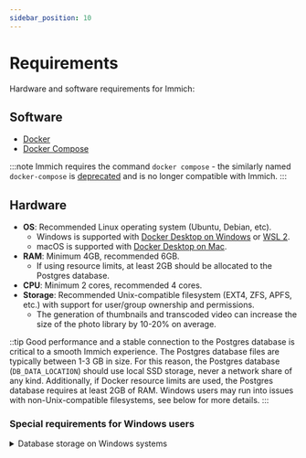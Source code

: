 ```yaml
---
sidebar_position: 10
---
```


# Requirements

Hardware and software requirements for Immich:

## Software

- [Docker](https://docs.docker.com/engine/install/)
- [Docker Compose](https://docs.docker.com/compose/install/)

:::note
Immich requires the command `docker compose` - the similarly named `docker-compose` is [deprecated](https://docs.docker.com/compose/migrate/) and is no longer compatible with Immich.
:::

## Hardware

- **OS**: Recommended Linux operating system (Ubuntu, Debian, etc).
  - Windows is supported with [Docker Desktop on Windows](https://docs.docker.com/desktop/install/windows-install/) or [WSL 2](https://docs.docker.com/desktop/wsl/).
  - macOS is supported with [Docker Desktop on Mac](https://docs.docker.com/desktop/install/mac-install/).
- **RAM**: Minimum 4GB, recommended 6GB.
  - If using resource limits, at least 2GB should be allocated to the Postgres database.
- **CPU**: Minimum 2 cores, recommended 4 cores.
- **Storage**: Recommended Unix-compatible filesystem (EXT4, ZFS, APFS, etc.) with support for user/group ownership and permissions.
  - The generation of thumbnails and transcoded video can increase the size of the photo library by 10-20% on average.

::tip
Good performance and a stable connection to the Postgres database is critical to a smooth Immich experience.
The Postgres database files are typically between 1-3 GB in size.
For this reason, the Postgres database (`DB_DATA_LOCATION`) should use local SSD storage, never a network share of any kind.
Additionally, if Docker resource limits are used, the Postgres database requires at least 2GB of RAM.
Windows users may run into issues with non-Unix-compatible filesystems, see below for more details.
:::

### Special requirements for Windows users

<details>
<summary>Database storage on Windows systems</summary>

The Immich Postgres database (`DB_DATA_LOCATION`) must be located on a filesystem that supports user/group
ownership and permissions (EXT2/3/4, ZFS, APFS, BTRFS, XFS, etc.). It will not work on any filesystem formatted in NTFS or ex/FAT/32.
It will not work in WSL (Windows Subsystem for Linux) when using a mounted host directory (commonly under `/mnt`).
If this is an issue, you can change the bind mount to a Docker volume instead as follows:

Make the following change to `.env`:

```diff
- DB_DATA_LOCATION=./postgres
+ DB_DATA_LOCATION=pgdata
```

Add the following line to the bottom of `docker-compose.yml`:

```diff
volumes:
  model-cache:
+ pgdata:
```

</details>
